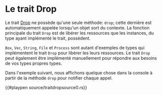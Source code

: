 # Le trait Drop

Le trait [Drop](https://doc.rust-lang.org/std/ops/trait.Drop.html) ne possède qu'une seule méthode: `drop`; cette dernière est automatiquement appelée lorsqu'un objet sort du contexte. La fonction principale du trait `Drop` est de libérer les ressources que les instances, du type ayant implémenté le trait, possèdent.

`Box`, `Vec`, `String`, `File` et `Process` sont autant d'exemples de types qui implémentent le trait `Drop` pour libérer les leurs ressources. Le trait `Drop` peut également être implémenté manuellement pour répondre aux besoins de vos types propres types.

Dans l'exemple suivant, nous affichons quelque chose dans la console à partir de la méthode `drop` pour notifier chaque appel.

{{#playpen source/traitdropsource0.rs}}
